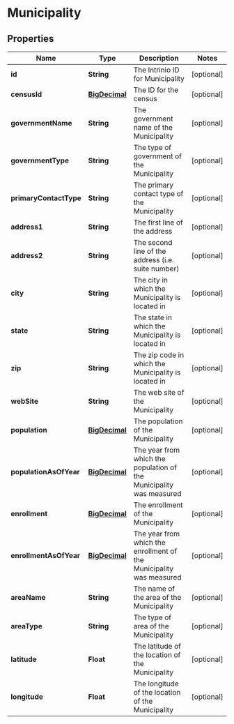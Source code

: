 
# Municipality

## Properties
Name | Type | Description | Notes
------------ | ------------- | ------------- | -------------
**id** | **String** | The Intrinio ID for Municipality |  [optional]
**censusId** | [**BigDecimal**](BigDecimal.md) | The ID for the census |  [optional]
**governmentName** | **String** | The government name of the Municipality |  [optional]
**governmentType** | **String** | The type of government of the Municipality |  [optional]
**primaryContactType** | **String** | The primary contact type of the Municipality |  [optional]
**address1** | **String** | The first line of the address |  [optional]
**address2** | **String** | The second line of the address (i.e. suite number) |  [optional]
**city** | **String** | The city in which the Municipality is located in |  [optional]
**state** | **String** | The state in which the Municipality is located in |  [optional]
**zip** | **String** | The zip code in which the Municipality is located in |  [optional]
**webSite** | **String** | The web site of the Municipality |  [optional]
**population** | [**BigDecimal**](BigDecimal.md) | The population of the Municipality |  [optional]
**populationAsOfYear** | [**BigDecimal**](BigDecimal.md) | The year from which the population of the Municipality was measured |  [optional]
**enrollment** | [**BigDecimal**](BigDecimal.md) | The enrollment of the Municipality |  [optional]
**enrollmentAsOfYear** | [**BigDecimal**](BigDecimal.md) | The year from which the enrollment of the Municipality was measured |  [optional]
**areaName** | **String** | The name of the area of the Municipality |  [optional]
**areaType** | **String** | The type of area of the Municipality |  [optional]
**latitude** | **Float** | The latitude of the location of the Municipality |  [optional]
**longitude** | **Float** | The longitude of the location of the Municipality |  [optional]



